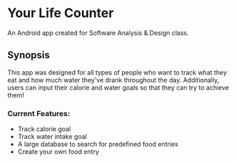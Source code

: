 # Your Life Counter
An Android app created for Software Analysis & Design class.

## Synopsis
This app was designed for all types of people who want to track what they eat and how much water they've drank throughout the day. 
Additionally, users can input their calorie and water goals so that they can try to achieve them!

### Current Features:
* Track calorie goal
* Track water intake goal
* A large database to search for predefined food entries 
* Create your own food entry
